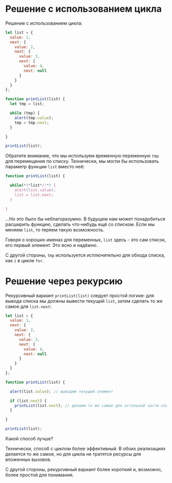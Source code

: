 # Решение с использованием цикла

Решение с использованием цикла:

```js run
let list = {
  value: 1,
  next: {
    value: 2,
    next: {
      value: 3,
      next: {
        value: 4,
        next: null
      }
    }
  }
};

function printList(list) {
  let tmp = list;

  while (tmp) {
    alert(tmp.value);
    tmp = tmp.next;
  }

}

printList(list);
```

Обратите внимание, что мы используем временную переменную `tmp` для перемещения по списку. Технически, мы могли бы использовать параметр функции `list` вместо неё:

```js
function printList(list) {

  while(*!*list*/!*) {
    alert(list.value);
    list = list.next;
  }

}
```

...Но это было бы неблагоразумно. В будущем нам может понадобиться расширить функцию, сделать что-нибудь ещё со списком. Если мы меняем `list`, то теряем такую возможность.

Говоря о хороших именах для переменных, `list` здесь - это сам список, его первый элемент. Это ясно и надёжно.

С другой стороны, `tmp` используется исплючительно для обхода списка, как `i` в цикле `for`.

# Решение через рекурсию

Рекурсивный вариант `printList(list)` следует простой логике: для вывода списка мы должны вывести текущий `list`, затем сделать то же самое для `list.next`:

```js run
let list = {
  value: 1,
  next: {
    value: 2,
    next: {
      value: 3,
      next: {
        value: 4,
        next: null
      }
    }
  }
};

function printList(list) {

  alert(list.value); // выводим текущий элемент

  if (list.next) {
    printList(list.next); // делаем то же самое для остальной части списка
  }

}

printList(list);
```

Какой способ лучше?

Технически, способ с циклом более эффективный. В обоих реализациях делается то же самое, но для цикла не тратятся ресурсы для вложенных вызовов.

С другой стороны, рекурсивный вариант более короткий и, возможно, более простой для понимания.
